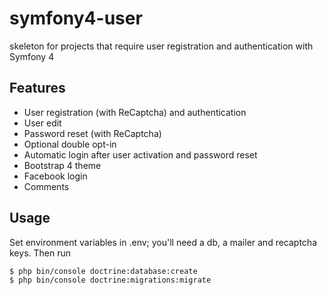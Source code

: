 # symfony4-user
skeleton for projects that require user registration and authentication with Symfony 4

## Features

* User registration (with ReCaptcha) and authentication
* User edit
* Password reset (with ReCaptcha)
* Optional double opt-in
* Automatic login after user activation and password reset
* Bootstrap 4 theme
* Facebook login
* Comments 

## Usage

Set environment variables in .env; you'll need a db, a mailer and recaptcha keys. Then run

	$ php bin/console doctrine:database:create
	$ php bin/console doctrine:migrations:migrate

